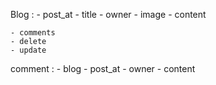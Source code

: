 Blog :
    - post_at
    - title
    - owner
    - image
    - content



    - comments
    - delete
    - update


comment :
    - blog
    - post_at
    - owner
    - content
